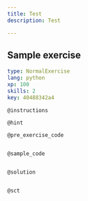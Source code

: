 ```yaml
---
title: Test
description: Test

---
```

## Sample exercise

```yaml
type: NormalExercise
lang: python
xp: 100
skills: 2
key: 40488342a4
```


`@instructions`

`@hint`

`@pre_exercise_code`
```{python}

```

`@sample_code`
```{python}

```

`@solution`
```{python}

```

`@sct`
```{python}

```
